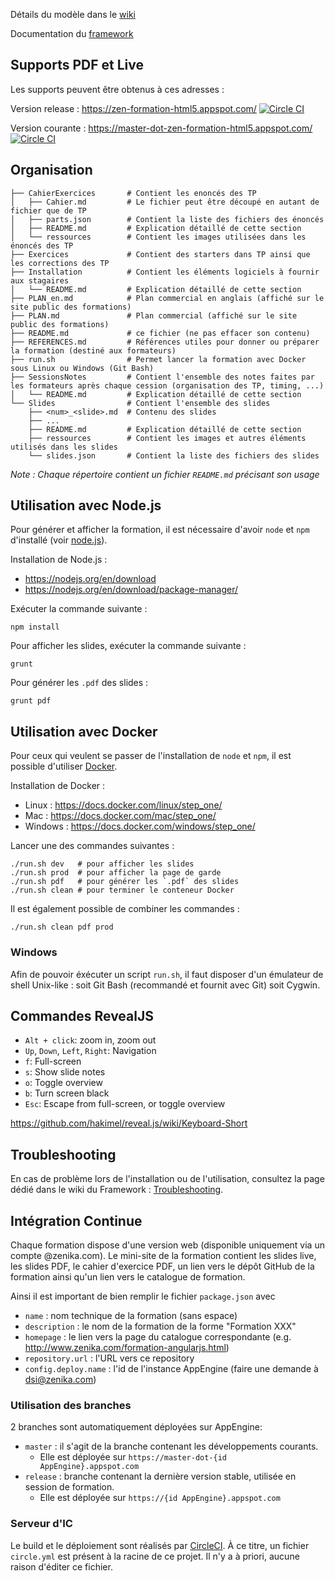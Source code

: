 Détails du modèle dans le [wiki](https://github.com/Zenika/Formation--Modele/wiki)

Documentation du [framework](https://github.com/Zenika/Zenika/zenika-formation-framework)


## Supports PDF et Live

Les supports peuvent être obtenus à ces adresses :

Version release : https://zen-formation-html5.appspot.com/ [![Circle CI](https://circleci.com/gh/Zenika/formation-html5/tree/release.svg?style=svg&circle-token=2db9d589c3e04a16ec90df263f003eec7cf11eed)](https://circleci.com/gh/Zenika/formation-html5/tree/release)

Version courante : https://master-dot-zen-formation-html5.appspot.com/ [![Circle CI](https://circleci.com/gh/Zenika/formation-html5/tree/master.svg?style=svg&circle-token=2db9d589c3e04a16ec90df263f003eec7cf11eed)](https://circleci.com/gh/Zenika/formation-html5/tree/master)


## Organisation

``` shell
├── CahierExercices       # Contient les enoncés des TP
│   ├── Cahier.md         # Le fichier peut être découpé en autant de fichier que de TP
│   ├── parts.json        # Contient la liste des fichiers des énoncés
│   ├── README.md         # Explication détaillé de cette section
│   └── ressources        # Contient les images utilisées dans les énoncés des TP
├── Exercices             # Contient des starters dans TP ainsi que les corrections des TP
├── Installation          # Contient les éléments logiciels à fournir aux stagaires
│   └── README.md         # Explication détaillé de cette section
├── PLAN_en.md            # Plan commercial en anglais (affiché sur le site public des formations)
├── PLAN.md               # Plan commercial (affiché sur le site public des formations)
├── README.md             # ce fichier (ne pas effacer son contenu)
├── REFERENCES.md         # Références utiles pour donner ou préparer la formation (destiné aux formateurs)
├── run.sh                # Permet lancer la formation avec Docker sous Linux ou Windows (Git Bash)
├── SessionsNotes         # Contient l'ensemble des notes faites par les formateurs après chaque cession (organisation des TP, timing, ...)
│   └── README.md         # Explication détaillé de cette section
└── Slides                # Contient l'ensemble des slides
    ├── <num>_<slide>.md  # Contenu des slides
    ├── ...
    ├── README.md         # Explication détaillé de cette section
    ├── ressources        # Contient les images et autres éléments utilisés dans les slides
    └── slides.json       # Contient la liste des fichiers des slides
```

*Note : Chaque répertoire contient un fichier `README.md` précisant son usage*


## Utilisation avec Node.js

Pour générer et afficher la formation, il est nécessaire d'avoir `node` et `npm` d'installé (voir [node.js](http://nodejs.org)).

Installation de Node.js :

- https://nodejs.org/en/download
- https://nodejs.org/en/download/package-manager/

Exécuter la commande suivante :

```shell
npm install
```

Pour afficher les slides, exécuter la commande suivante :

```shell
grunt
```

Pour générer les `.pdf` des slides :

```shell
grunt pdf
```


## Utilisation avec Docker

Pour ceux qui veulent se passer de l'installation de `node` et `npm`, il est possible d'utiliser [Docker](https://www.docker.com).

Installation de Docker :

- Linux : https://docs.docker.com/linux/step_one/
- Mac : https://docs.docker.com/mac/step_one/
- Windows : https://docs.docker.com/windows/step_one/

Lancer une des commandes suivantes :

```shell
./run.sh dev   # pour afficher les slides
./run.sh prod  # pour afficher la page de garde
./run.sh pdf   # pour générer les `.pdf` des slides
./run.sh clean # pour terminer le conteneur Docker
```

Il est également possible de combiner les commandes :

```shell
./run.sh clean pdf prod
```

### Windows

Afin de pouvoir éxécuter un script `run.sh`, il faut disposer d'un émulateur de shell Unix-like : soit Git Bash (recommandé et fournit avec Git) soit Cygwin.


## Commandes RevealJS

- `Alt + click`: zoom in, zoom out
- `Up`, `Down`, `Left`, `Right`: Navigation
- `f`: Full-screen
- `s`: Show slide notes
- `o`: Toggle overview
- `b`: Turn screen black
- `Esc`: Escape from full-screen, or toggle overview

https://github.com/hakimel/reveal.js/wiki/Keyboard-Short


## Troubleshooting

En cas de problème lors de l'installation ou de l'utilisation, consultez la page dédié dans le wiki du Framework : [Troubleshooting](https://github.com/Zenika/Zenika/zenika-formation-framework/wiki/Troubleshooting).


## Intégration Continue

Chaque formation dispose d'une version web (disponible uniquement via un compte @zenika.com).
Le mini-site de la formation contient les slides live, les slides PDF, le cahier d'exercice PDF, un lien vers le dépôt GitHub de la formation ainsi qu'un lien vers le catalogue de formation.

Ainsi il est important de bien remplir le fichier `package.json` avec

- `name` : nom technique de la formation (sans espace)
- `description` : le nom de la formation de la forme "Formation XXX"
- `homepage` : le lien vers la page du catalogue correspondante (e.g. http://www.zenika.com/formation-angularjs.html)
- `repository.url` : l'URL vers ce repository
- `config.deploy.name` : l'id de l'instance AppEngine (faire une demande à dsi@zenika.com)

### Utilisation des branches

2 branches sont automatiquement déployées sur AppEngine:

- `master` : il s'agit de la branche contenant les développements courants.
  - Elle est déployée sur `https://master-dot-{id AppEngine}.appspot.com`
- `release` : branche contenant la dernière version stable, utilisée en session de formation.
  - Elle est déployée sur `https://{id AppEngine}.appspot.com`

### Serveur d'IC

Le build et le déploiement sont réalisés par [CircleCI](https://circleci.com).
À ce titre, un fichier `circle.yml` est présent à la racine de ce projet.
Il n'y a à priori, aucune raison d'éditer ce fichier.
